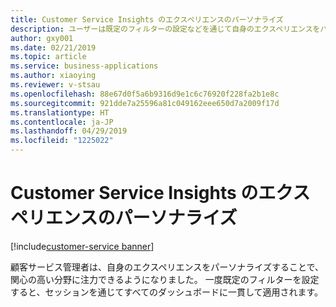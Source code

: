 ```yaml
---
title: Customer Service Insights のエクスペリエンスのパーソナライズ
description: ユーザーは既定のフィルターの設定などを通じて自身のエクスペリエンスをパーソナライズし、関心の高い分野に注力することができます。
author: gxy001
ms.date: 02/21/2019
ms.topic: article
ms.service: business-applications
ms.author: xiaoying
ms.reviewer: v-stsau
ms.openlocfilehash: 88e67d0f5a6b9316d9e1c6c76920f228fa2b1e8c
ms.sourcegitcommit: 921dde7a25596a81c049162eee650d7a2009f17d
ms.translationtype: HT
ms.contentlocale: ja-JP
ms.lasthandoff: 04/29/2019
ms.locfileid: "1225022"
---
```

# <a name="personalize-the-customer-service-insights-experience"></a>Customer Service Insights のエクスペリエンスのパーソナライズ

[!include[customer-service banner](../../../includes/dynamics365-ai-customer-service.md)]


顧客サービス管理者は、自身のエクスペリエンスをパーソナライズすることで、関心の高い分野に注力できるようになりました。 一度既定のフィルターを設定すると、セッションを通じてすべてのダッシュボードに一貫して適用されます。
